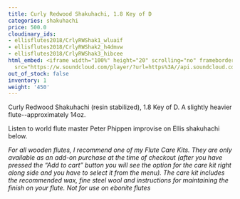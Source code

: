 ```yaml
---
title: Curly Redwood Shakuhachi, 1.8 Key of D
categories: shakuhachi
price: 500.0
cloudinary_ids:
- ellisflutes2018/CrlyRWShak1_wluaif
- ellisflutes2018/CrlyRWShak2_h4dmvw
- ellisflutes2018/CrlyRWShak3_hibcee
html_embed: <iframe width="100%" height="20" scrolling="no" frameborder="no" allow="autoplay"
  src="https://w.soundcloud.com/player/?url=https%3A//api.soundcloud.com/tracks/192693525&color=%23ff5500&inverse=false&auto_play=false&show_user=true"></iframe>
out_of_stock: false
inventory: 1
weight: '450'
---
```


Curly Redwood Shakuhachi (resin stabilized), 1.8 Key of D.  A slightly heavier flute--approximately  14oz.

Listen to world flute master Peter Phippen improvise on Ellis shakuhachi below.

*For all wooden flutes, I recommend one of my Flute Care Kits.  They are only available as an add-on purchase at the time of checkout (after you have pressed the “Add to cart” button you will see the option for the care kit right along side and you have to select it from the menu). The care kit includes the recommended wax, fine steel wool and instructions for maintaining the finish on your flute.  Not for use on ebonite flutes*
